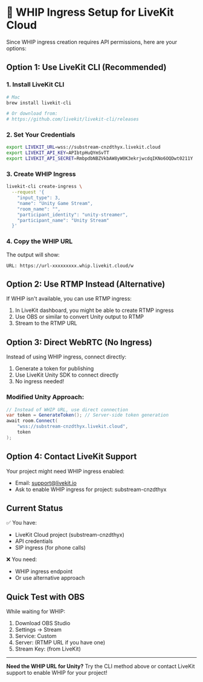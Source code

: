 # 🔴 WHIP Ingress Setup for LiveKit Cloud

Since WHIP ingress creation requires API permissions, here are your options:

## Option 1: Use LiveKit CLI (Recommended)

### 1. Install LiveKit CLI
```bash
# Mac
brew install livekit-cli

# Or download from:
# https://github.com/livekit/livekit-cli/releases
```

### 2. Set Your Credentials
```bash
export LIVEKIT_URL=wss://substream-cnzdthyx.livekit.cloud
export LIVEKIT_API_KEY=APIbtpHuQYmSvTT
export LIVEKIT_API_SECRET=RmbpdbNBZVkbAW8yW0K3ekrjwcdqIKNo6OQDwt0211Y
```

### 3. Create WHIP Ingress
```bash
livekit-cli create-ingress \
  --request '{
    "input_type": 3,
    "name": "Unity Game Stream",
    "room_name": "",
    "participant_identity": "unity-streamer",
    "participant_name": "Unity Stream"
  }'
```

### 4. Copy the WHIP URL
The output will show:
```
URL: https://url-xxxxxxxxx.whip.livekit.cloud/w
```

## Option 2: Use RTMP Instead (Alternative)

If WHIP isn't available, you can use RTMP ingress:

1. In LiveKit dashboard, you might be able to create RTMP ingress
2. Use OBS or similar to convert Unity output to RTMP
3. Stream to the RTMP URL

## Option 3: Direct WebRTC (No Ingress)

Instead of using WHIP ingress, connect directly:

1. Generate a token for publishing
2. Use LiveKit Unity SDK to connect directly
3. No ingress needed!

### Modified Unity Approach:
```csharp
// Instead of WHIP URL, use direct connection
var token = GenerateToken(); // Server-side token generation
await room.Connect(
    "wss://substream-cnzdthyx.livekit.cloud",
    token
);
```

## Option 4: Contact LiveKit Support

Your project might need WHIP ingress enabled:
- Email: support@livekit.io
- Ask to enable WHIP ingress for project: substream-cnzdthyx

## Current Status

✅ You have:
- LiveKit Cloud project (substream-cnzdthyx)
- API credentials
- SIP ingress (for phone calls)

❌ You need:
- WHIP ingress endpoint
- Or use alternative approach

## Quick Test with OBS

While waiting for WHIP:
1. Download OBS Studio
2. Settings → Stream
3. Service: Custom
4. Server: (RTMP URL if you have one)
5. Stream Key: (from LiveKit)

---

**Need the WHIP URL for Unity?** Try the CLI method above or contact LiveKit support to enable WHIP for your project!
